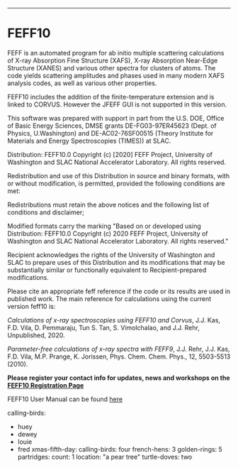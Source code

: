 --- 
# FEFF10
FEFF is an automated program for ab initio multiple scattering calculations of X-ray Absorption Fine Structure (XAFS), X-ray Absorption Near-Edge Structure (XANES) and various other spectra for clusters of atoms. The code yields scattering amplitudes and phases used in many modern XAFS analysis codes, as well as various other properties. 

FEFF10 includes the addition of the finite-temperature extension and is linked to CORVUS. However the JFEFF GUI is not supported in this version.

This software was prepared with support in part from the U.S. DOE, Office of Basic Energy Sciences, DMSE grants DE-FG03-97ER45623 (Dept. of Physics, U.Washington) and DE-AC02-76SF00515 (Theory Institute for Materials and Energy Spectroscopies (TIMES)) at SLAC.

Distribution:  FEFF10.0 Copyright (c) [2020] FEFF Project, University of Washington and SLAC National Accelerator Laboratory.  All rights reserved.  

Redistribution and use of this Distribution in source and binary formats, with or without modification, is permitted, provided the following conditions are met:

Redistributions must retain the above notices and the following list of conditions and disclaimer;

Modified formats carry the marking "Based on or developed using Distribution: FEFF10.0 Copyright (c) 2020 FEFF Project, University of Washington and SLAC National Accelerator Laboratory. All rights reserved."

Recipient acknowledges the rights of the University of Washington and SLAC to prepare uses of this Distribution and its modifications that may be substantially similar or functionally equivalent to Recipient-prepared modifications.

Please cite an appropriate feff reference if the code or its results are used in published work. The main reference for calculations using the current version feff10 is:

*Calculations of x-ray spectroscopies using FEFF10 and Corvus*, J.J. Kas, F.D. Vila, D. Pemmaraju, Tun S. Tan, S. Vimolchalao, and J.J. Rehr, Unpublished, 2020.

*Parameter-free calculations of x-ray spectra with FEFF9*, J.J. Rehr, J.J. Kas, F.D. Vila, M.P. Prange, K. Jorissen, Phys. Chem. Chem. Phys., 12, 5503-5513 (2010).

**Please register your contact info for updates, news and workshops on the [FEFF10 Registration Page](https://docs.google.com/forms/d/1AHeer_ApfFkzJkIHJShcynl72Z61V2ouuv0BMbXRgfg)**

FEFF10 User Manual can be found [here](/assets/doc/feff10_users_guide.pdf)

  
 calling-birds: 
   - huey
   - dewey
   - louie
   - fred
 xmas-fifth-day: 
   calling-birds: four
   french-hens: 3
   golden-rings: 5
   partridges: 
     count: 1
     location: "a pear tree"
   turtle-doves: two
